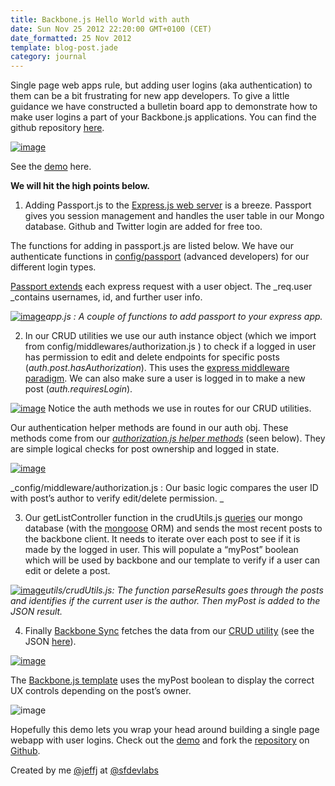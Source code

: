 ```yaml
---
title: Backbone.js Hello World with auth
date: Sun Nov 25 2012 22:20:00 GMT+0100 (CET)
date_formatted: 25 Nov 2012
template: blog-post.jade
category: journal
---
```


Single page web apps rule, but adding user logins (aka authentication) to them can be a bit frustrating for new app developers.  To give a little guidance we have constructed a bulletin board app to demonstrate how to make user logins a part of your Backbone.js applications. You can find the github repository [here](https://github.com/jeffj/backbone-bulletin-board/).

[![image](http://media.tumblr.com/f79d6bb2600ea351dc40b4c5acab3e68/tumblr_inline_mnxjfwjqq31qz4rgp.png)](http://sfdevlabs.com:3000/)

See the 
[demo](http://sfdevlabs.com:3000/)
 here.

**We will hit the high points below.**

1) Adding Passport.js to the [Express.js web server](http://expressjs.com/) is a breeze.  Passport gives you session management and handles the user table in our Mongo database.  Github and Twitter login are added for free too.  

The functions for adding in passport.js are listed below. We have our authenticate functions in [config/passport](https://github.com/jeffj/backbone-bulletin-board/blob/master/config/passport.js)  (advanced developers) for our different login types.

[Passport extends](http://passportjs.org/guide/configure/) each express request with a user object. The _req.user _contains usernames, id, and further user info.

[![image](http://media.tumblr.com/e884a9505c0d0af7bcaef56523e4c6d6/tumblr_inline_mnvt1mOt6i1qz4rgp.png)](https://github.com/jeffj/backbone-bulletin-board/blob/master/app.js "app.js")_app.js : A couple of functions to add passport to your express app._

2)  In our CRUD utilities we use our auth instance object (which we import from config/middlewares/authorization.js ) to check if a logged in user has permission to edit and delete endpoints for specific posts (_auth.post.hasAuthorization_).  This uses the [express middleware paradigm](http://expressjs.com/api.html#app.VERB). We can  also make sure a user is logged in to make a new post (_auth.requiresLogin_).

[![image](http://media.tumblr.com/10f23b97d4979a1a029ff7fc73bd4f4a/tumblr_inline_mnvthys9kd1qz4rgp.png)](https://github.com/jeffj/backbone-bulletin-board/blob/master/utils/crudUtils.js)
Notice the auth methods we use in routes for our CRUD utilities.

Our authentication helper methods are found in our auth obj.  These methods come from our [_authorization.js helper methods_](https://github.com/jeffj/backbone-bulletin-board/blob/master/config/middlewares/authorization.js) (seen below).  They are simple logical checks for post ownership and logged in state.

[![image](http://media.tumblr.com/183798e671901908c61c8840ac420124/tumblr_inline_mnvtunqiIi1qz4rgp.png)](https://github.com/jeffj/backbone-bulletin-board/blob/master/config/middlewares/authorization.js)

_config/middleware/authorization.js :  Our basic logic compares the user ID with post’s author to verify edit/delete permission. _

3) Our getListController function in the crudUtils.js [queries](http://mongoosejs.com/docs/api.html#model_Model.find) our mongo database (with the [mongoose](http://mongoosejs.com/) ORM) and sends the most recent posts to the backbone client. It needs to iterate over each post to see if it is made by the logged in user. This will populate a “myPost” boolean which will be used by backbone and our template to verify if a user can edit or delete a post.

[![image](http://media.tumblr.com/f615758c3b1fb2539f292b4f97da2357/tumblr_inline_mnvu5tcdey1qz4rgp.png)](https://github.com/jeffj/backbone-bulletin-board/blob/master/utils/crudUtils.js)_utils/crudUtils.js: The function parseResults goes through the posts and identifies if the current user is the author. Then myPost is added to the JSON result._

4) Finally [Backbone Sync](http://backbonejs.org/#Sync) fetches the data from our [CRUD utility](https://github.com/jeffj/backbone-bulletin-board/blob/master/utils/crudUtils.js "CRUD") (see the JSON [here](http://sfdevlabs.com:3000/post)).

[![image](http://media.tumblr.com/56227cc0dfb41f8b5daa197f181078ac/tumblr_inline_mnvvmk1VXi1qz4rgp.png)](http://sfdevlabs.com:3000/)

The [Backbone.js template](http://backbonejs.org/#View-render) uses the myPost boolean to display the correct UX controls depending on the post’s owner.

![image](http://media.tumblr.com/91c3dede45c2e37bf09f75656ef3e23f/tumblr_inline_mnvx5mnzDy1qz4rgp.png)

Hopefully this demo lets you wrap your head around building a single page webapp with user logins. Check out the [demo](http://sfdevlabs.com:3000/) and fork the [repository](https://github.com/jeffj/backbone-bulletin-board) on [Github](http://Github.com). 

Created by me [@jeffj](http://twitter.com/jeffj) at [@sfdevlabs](https://twitter.com/sfdevlabs "@sfdevlabs")
